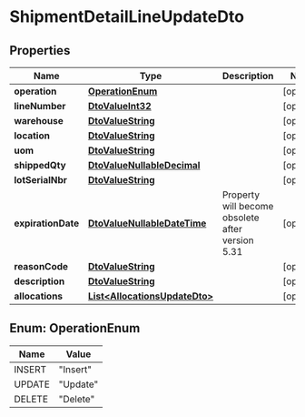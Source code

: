 
# ShipmentDetailLineUpdateDto

## Properties
Name | Type | Description | Notes
------------ | ------------- | ------------- | -------------
**operation** | [**OperationEnum**](#OperationEnum) |  |  [optional]
**lineNumber** | [**DtoValueInt32**](DtoValueInt32.md) |  |  [optional]
**warehouse** | [**DtoValueString**](DtoValueString.md) |  |  [optional]
**location** | [**DtoValueString**](DtoValueString.md) |  |  [optional]
**uom** | [**DtoValueString**](DtoValueString.md) |  |  [optional]
**shippedQty** | [**DtoValueNullableDecimal**](DtoValueNullableDecimal.md) |  |  [optional]
**lotSerialNbr** | [**DtoValueString**](DtoValueString.md) |  |  [optional]
**expirationDate** | [**DtoValueNullableDateTime**](DtoValueNullableDateTime.md) | Property will become obsolete after version 5.31 |  [optional]
**reasonCode** | [**DtoValueString**](DtoValueString.md) |  |  [optional]
**description** | [**DtoValueString**](DtoValueString.md) |  |  [optional]
**allocations** | [**List&lt;AllocationsUpdateDto&gt;**](AllocationsUpdateDto.md) |  |  [optional]


<a name="OperationEnum"></a>
## Enum: OperationEnum
Name | Value
---- | -----
INSERT | &quot;Insert&quot;
UPDATE | &quot;Update&quot;
DELETE | &quot;Delete&quot;



